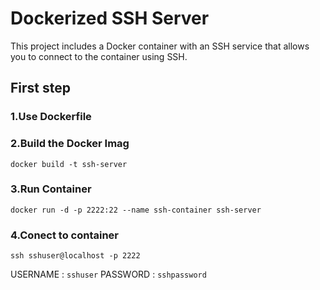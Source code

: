 # Dockerized SSH Server

This project includes a Docker container with an SSH service that allows you to connect to the container using SSH.


##  First step

### 1.Use Dockerfile
### 2.Build the Docker Imag
```
docker build -t ssh-server
```
### 3.Run Container
```
docker run -d -p 2222:22 --name ssh-container ssh-server
```
### 4.Conect to container
```
ssh sshuser@localhost -p 2222
```
USERNAME : ```sshuser```
PASSWORD : ```sshpassword```
